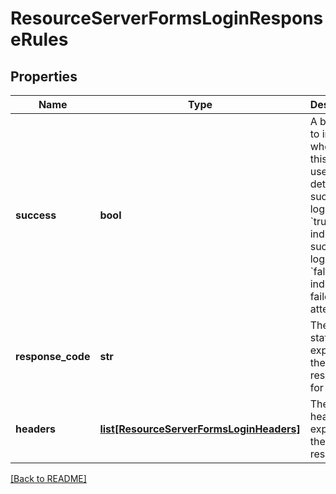 # ResourceServerFormsLoginResponseRules


## Properties

Name | Type | Description | Notes
------------ | ------------- | ------------- | -------------
**success** | **bool** | A boolean to indicate whether this rule is used to detect a successful login or not. &#x60;true&#x60; indicates a successful login, &#x60;false&#x60; indicates a failed login attempt.  | [optional] 
**response_code** | **str** | The HTTP status code expected in the response for this rule.  | [optional] 
**headers** | [**list[ResourceServerFormsLoginHeaders]**](ResourceServerFormsLoginHeaders.md) | The HTTP headers expected in the response.  | [optional] 

[[Back to README]](../README.md)



